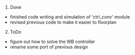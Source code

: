1. Done
  - finished code writing and simulation of 'ctrl_conv' module
  - revised previous code to make it easier to floorplan
2. ToDo
  - figure out how to solve the WB controller
  - rename some port of previous design
